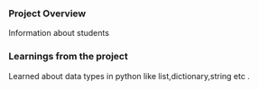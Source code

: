 ### Project Overview

 Information about students


### Learnings from the project

 Learned about data types in python like list,dictionary,string etc .


